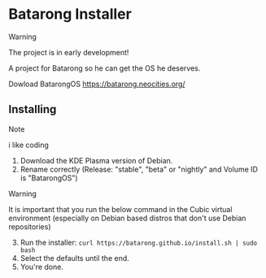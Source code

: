 # Batarong Installer


> [!WARNING]
> The project is in early development!

A project for Batarong so he can get the OS he deserves.

Dowload BatarongOS https://batarong.neocities.org/


## Installing
> [!NOTE]
> i like coding

1. Download the KDE Plasma version of Debian.
2. Rename correctly (Release: "stable", "beta" or "nightly" and Volume ID is "BatarongOS")
 
> [!WARNING]
> It is important that you run the below command in the Cubic virtual environment (especially on Debian based distros that don't use Debian repositories)

3. Run the installer: ```curl https://batarong.github.io/install.sh | sudo bash```  
4. Select the defaults until the end.
5. You're done.



